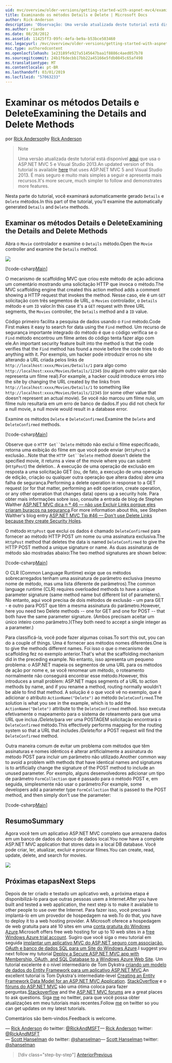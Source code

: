 ```yaml
---
uid: mvc/overview/older-versions/getting-started-with-aspnet-mvc4/examining-the-details-and-delete-methods
title: Examinando os métodos Details e Delete | Microsoft Docs
author: Rick-Anderson
description: 'Observação: Uma versão atualizada deste tutorial está disponível aqui que usa o ASP.NET MVC 5 e Visual Studio 2013. Ele é mais seguro e muito mais simples a seguir e demonstração...'
ms.author: riande
ms.date: 08/28/2012
ms.assetid: 11425ff3-09fc-4efa-be9a-b53bce503460
msc.legacyurl: /mvc/overview/older-versions/getting-started-with-aspnet-mvc4/examining-the-details-and-delete-methods
msc.type: authoredcontent
ms.openlocfilehash: 1e23189fe927a5145647baa1f8886c4aed057b78
ms.sourcegitcommit: 24b1f6decbb17bb22a45166e5fdb0845c65af498
ms.translationtype: MT
ms.contentlocale: pt-BR
ms.lasthandoff: 03/01/2019
ms.locfileid: "57063233"
---
```

<a name="examining-the-details-and-delete-methods"></a><span data-ttu-id="ad5f8-104">Examinar os métodos Details e Delete</span><span class="sxs-lookup"><span data-stu-id="ad5f8-104">Examining the Details and Delete Methods</span></span>
====================
<span data-ttu-id="ad5f8-105">por [Rick Anderson]((https://twitter.com/RickAndMSFT))</span><span class="sxs-lookup"><span data-stu-id="ad5f8-105">by [Rick Anderson]((https://twitter.com/RickAndMSFT))</span></span>

> > [!NOTE]
> > <span data-ttu-id="ad5f8-106">Uma versão atualizada deste tutorial está disponível [aqui](../../getting-started/introduction/getting-started.md) que usa o ASP.NET MVC 5 e Visual Studio 2013.</span><span class="sxs-lookup"><span data-stu-id="ad5f8-106">An updated version of this tutorial is available [here](../../getting-started/introduction/getting-started.md) that uses ASP.NET MVC 5 and Visual Studio 2013.</span></span> <span data-ttu-id="ad5f8-107">É mais seguro e muito mais simples a seguir e apresenta mais recursos.</span><span class="sxs-lookup"><span data-stu-id="ad5f8-107">It's more secure, much simpler to follow and demonstrates more features.</span></span>


<span data-ttu-id="ad5f8-108">Nesta parte do tutorial, você examinará automaticamente gerado `Details` e `Delete` métodos.</span><span class="sxs-lookup"><span data-stu-id="ad5f8-108">In this part of the tutorial, you'll examine the automatically generated `Details` and `Delete` methods.</span></span>

## <a name="examining-the-details-and-delete-methods"></a><span data-ttu-id="ad5f8-109">Examinar os métodos Details e Delete</span><span class="sxs-lookup"><span data-stu-id="ad5f8-109">Examining the Details and Delete Methods</span></span>

<span data-ttu-id="ad5f8-110">Abra o `Movie` controlador e examine o `Details` método.</span><span class="sxs-lookup"><span data-stu-id="ad5f8-110">Open the `Movie` controller and examine the `Details` method.</span></span>

![](examining-the-details-and-delete-methods/_static/image1.png)

[!code-csharp[Main](examining-the-details-and-delete-methods/samples/sample1.cs)]

<span data-ttu-id="ad5f8-111">O mecanismo de scaffolding MVC que criou este método de ação adiciona um comentário mostrando uma solicitação HTTP que invoca o método.</span><span class="sxs-lookup"><span data-stu-id="ad5f8-111">The MVC scaffolding engine that created this action method adds a comment showing a HTTP request that invokes the method.</span></span> <span data-ttu-id="ad5f8-112">Nesse caso, ele é um `GET` solicitação com três segmentos de URL, o `Movies` controlador, o `Details` método e um `ID` valor.</span><span class="sxs-lookup"><span data-stu-id="ad5f8-112">In this case it's a `GET` request with three URL segments, the `Movies` controller, the `Details` method and a `ID` value.</span></span>

<span data-ttu-id="ad5f8-113">Código primeiro facilita a pesquisa de dados usando o `Find` método.</span><span class="sxs-lookup"><span data-stu-id="ad5f8-113">Code First makes it easy to search for data using the `Find` method.</span></span> <span data-ttu-id="ad5f8-114">Um recurso de segurança importante integrado do método é que o código verifica se o `Find` método encontrou um filme antes do código tenta fazer algo com ele.</span><span class="sxs-lookup"><span data-stu-id="ad5f8-114">An important security feature built into the method is that the code verifies that the `Find` method has found a movie before the code tries to do anything with it.</span></span> <span data-ttu-id="ad5f8-115">Por exemplo, um hacker pode introduzir erros no site alterando a URL criada pelos links de `http://localhost:xxxx/Movies/Details/1` para algo como `http://localhost:xxxx/Movies/Details/12345` (ou algum outro valor que não representa um filme real).</span><span class="sxs-lookup"><span data-stu-id="ad5f8-115">For example, a hacker could introduce errors into the site by changing the URL created by the links from `http://localhost:xxxx/Movies/Details/1` to something like `http://localhost:xxxx/Movies/Details/12345` (or some other value that doesn't represent an actual movie).</span></span> <span data-ttu-id="ad5f8-116">Se você não marcou um filme nulo, um filme nulo resultaria em um erro de banco de dados.</span><span class="sxs-lookup"><span data-stu-id="ad5f8-116">If you did not check for a null movie, a null movie would result in a database error.</span></span>

<span data-ttu-id="ad5f8-117">Examine os métodos `Delete` e `DeleteConfirmed`.</span><span class="sxs-lookup"><span data-stu-id="ad5f8-117">Examine the `Delete` and `DeleteConfirmed` methods.</span></span>

[!code-csharp[Main](examining-the-details-and-delete-methods/samples/sample2.cs?highlight=17)]

<span data-ttu-id="ad5f8-118">Observe que o `HTTP Get``Delete` método não exclui o filme especificado, retorna uma exibição do filme em que você pode enviar (`HttpPost`) a exclusão...</span><span class="sxs-lookup"><span data-stu-id="ad5f8-118">Note that the `HTTP Get``Delete` method doesn't delete the specified movie, it returns a view of the movie where you can submit (`HttpPost`) the deletion..</span></span> <span data-ttu-id="ad5f8-119">A execução de uma operação de exclusão em resposta a uma solicitação GET (ou, de fato, a execução de uma operação de edição, criação ou qualquer outra operação que altera dados) abre uma falha de segurança.</span><span class="sxs-lookup"><span data-stu-id="ad5f8-119">Performing a delete operation in response to a GET request (or for that matter, performing an edit operation, create operation, or any other operation that changes data) opens up a security hole.</span></span> <span data-ttu-id="ad5f8-120">Para obter mais informações sobre isso, consulte a entrada de blog de Stephen Walther [ASP.NET MVC dica n º 46 — não use Excluir Links porque eles criaram buracos na segurança](http://stephenwalther.com/blog/archive/2009/01/21/asp.net-mvc-tip-46-ndash-donrsquot-use-delete-links-because.aspx).</span><span class="sxs-lookup"><span data-stu-id="ad5f8-120">For more information about this, see Stephen Walther's blog entry [ASP.NET MVC Tip #46 — Don't use Delete Links because they create Security Holes](http://stephenwalther.com/blog/archive/2009/01/21/asp.net-mvc-tip-46-ndash-donrsquot-use-delete-links-because.aspx).</span></span>

<span data-ttu-id="ad5f8-121">O método `HttpPost` que exclui os dados é chamado `DeleteConfirmed` para fornecer ao método HTTP POST um nome ou uma assinatura exclusiva.</span><span class="sxs-lookup"><span data-stu-id="ad5f8-121">The `HttpPost` method that deletes the data is named `DeleteConfirmed` to give the HTTP POST method a unique signature or name.</span></span> <span data-ttu-id="ad5f8-122">As duas assinaturas de método são mostradas abaixo:</span><span class="sxs-lookup"><span data-stu-id="ad5f8-122">The two method signatures are shown below:</span></span>

[!code-csharp[Main](examining-the-details-and-delete-methods/samples/sample3.cs)]

<span data-ttu-id="ad5f8-123">O CLR (Common Language Runtime) exige que os métodos sobrecarregados tenham uma assinatura de parâmetro exclusiva (mesmo nome de método, mas uma lista diferente de parâmetros).</span><span class="sxs-lookup"><span data-stu-id="ad5f8-123">The common language runtime (CLR) requires overloaded methods to have a unique parameter signature (same method name but different list of parameters).</span></span> <span data-ttu-id="ad5f8-124">No entanto, aqui você precisa de dois métodos de exclusão – um para GET - e outro para POST que têm a mesma assinatura do parâmetro.</span><span class="sxs-lookup"><span data-stu-id="ad5f8-124">However, here you need two Delete methods -- one for GET and one for POST -- that both have the same parameter signature.</span></span> <span data-ttu-id="ad5f8-125">(Ambos precisam aceitar um único inteiro como parâmetro.)</span><span class="sxs-lookup"><span data-stu-id="ad5f8-125">(They both need to accept a single integer as a parameter.)</span></span>

<span data-ttu-id="ad5f8-126">Para classificá-la, você pode fazer algumas coisas.</span><span class="sxs-lookup"><span data-stu-id="ad5f8-126">To sort this out, you can do a couple of things.</span></span> <span data-ttu-id="ad5f8-127">Uma é fornecer aos métodos nomes diferentes.</span><span class="sxs-lookup"><span data-stu-id="ad5f8-127">One is to give the methods different names.</span></span> <span data-ttu-id="ad5f8-128">Foi isso o que o mecanismo de scaffolding fez no exemplo anterior.</span><span class="sxs-lookup"><span data-stu-id="ad5f8-128">That's what the scaffolding mechanism did in the preceding example.</span></span> <span data-ttu-id="ad5f8-129">No entanto, isso apresenta um pequeno problema: o ASP.NET mapeia os segmentos de uma URL para os métodos de ação por nome e, se você renomear um método, o roteamento normalmente não conseguirá encontrar esse método.</span><span class="sxs-lookup"><span data-stu-id="ad5f8-129">However, this introduces a small problem: ASP.NET maps segments of a URL to action methods by name, and if you rename a method, routing normally wouldn't be able to find that method.</span></span> <span data-ttu-id="ad5f8-130">A solução é o que você vê no exemplo, que é adicionar o atributo `ActionName("Delete")` ao método `DeleteConfirmed`.</span><span class="sxs-lookup"><span data-stu-id="ad5f8-130">The solution is what you see in the example, which is to add the `ActionName("Delete")` attribute to the `DeleteConfirmed` method.</span></span> <span data-ttu-id="ad5f8-131">Isso executa efetivamente o mapeamento para o sistema de roteamento para que uma URL que inclua <em>/Delete/</em>para ver uma POSTAGEM solicitação encontrará o `DeleteConfirmed` método.</span><span class="sxs-lookup"><span data-stu-id="ad5f8-131">This effectively performs mapping for the routing system so that a URL that includes <em>/Delete/</em>for a POST request will find the `DeleteConfirmed` method.</span></span>

<span data-ttu-id="ad5f8-132">Outra maneira comum de evitar um problema com métodos que têm assinaturas e nomes idênticos é alterar artificialmente a assinatura do método POST para incluir um parâmetro não utilizado.</span><span class="sxs-lookup"><span data-stu-id="ad5f8-132">Another common way to avoid a problem with methods that have identical names and signatures is to artificially change the signature of the POST method to include an unused parameter.</span></span> <span data-ttu-id="ad5f8-133">Por exemplo, alguns desenvolvedores adicionar um tipo de parâmetro `FormCollection` que é passado para o método POST e, em seguida, simplesmente não usar o parâmetro:</span><span class="sxs-lookup"><span data-stu-id="ad5f8-133">For example, some developers add a parameter type `FormCollection` that is passed to the POST method, and then simply don't use the parameter:</span></span>

[!code-csharp[Main](examining-the-details-and-delete-methods/samples/sample4.cs)]

## <a name="summary"></a><span data-ttu-id="ad5f8-134">Resumo</span><span class="sxs-lookup"><span data-stu-id="ad5f8-134">Summary</span></span>

<span data-ttu-id="ad5f8-135">Agora você tem um aplicativo ASP.NET MVC completo que armazena dados em um banco de dados do banco de dados local.</span><span class="sxs-lookup"><span data-stu-id="ad5f8-135">You now have a complete ASP.NET MVC application that stores data in a local DB database.</span></span> <span data-ttu-id="ad5f8-136">Você pode criar, ler, atualizar, excluir e procurar filmes.</span><span class="sxs-lookup"><span data-stu-id="ad5f8-136">You can create, read, update, delete, and search for movies.</span></span>

![](examining-the-details-and-delete-methods/_static/image2.png)

## <a name="next-steps"></a><span data-ttu-id="ad5f8-137">Próximas etapas</span><span class="sxs-lookup"><span data-stu-id="ad5f8-137">Next Steps</span></span>

<span data-ttu-id="ad5f8-138">Depois de ter criado e testado um aplicativo web, a próxima etapa é disponibilizá-lo para que outras pessoas usem a Internet.</span><span class="sxs-lookup"><span data-stu-id="ad5f8-138">After you have built and tested a web application, the next step is to make it available to other people to use over the Internet.</span></span> <span data-ttu-id="ad5f8-139">Para fazer isso, você precisará implantá-lo em um provedor de hospedagem na web.</span><span class="sxs-lookup"><span data-stu-id="ad5f8-139">To do that, you have to deploy it to a web hosting provider.</span></span> <span data-ttu-id="ad5f8-140">A Microsoft oferece a hospedagem de web gratuita para até 10 sites em uma [conta gratuita do Windows Azure](https://www.windowsazure.com/pricing/free-trial/?WT.mc_id=A443DD604).</span><span class="sxs-lookup"><span data-stu-id="ad5f8-140">Microsoft offers free web hosting for up to 10 web sites in a [free Windows Azure trial account](https://www.windowsazure.com/pricing/free-trial/?WT.mc_id=A443DD604).</span></span> <span data-ttu-id="ad5f8-141">Sugiro que você siga o meu tutorial em seguida [implantar um aplicativo MVC do ASP.NET seguro com associação, OAuth e banco de dados SQL para um Site do Windows Azure](https://docs.microsoft.com/aspnet/core/security/authorization/secure-data).</span><span class="sxs-lookup"><span data-stu-id="ad5f8-141">I suggest you next follow my tutorial [Deploy a Secure ASP.NET MVC app with Membership, OAuth, and SQL Database to a Windows Azure Web Site](https://docs.microsoft.com/aspnet/core/security/authorization/secure-data).</span></span> <span data-ttu-id="ad5f8-142">Um tutorial excelente é o nível intermediário de Tom Dykstra [criando um modelo de dados do Entity Framework para um aplicativo ASP.NET MVC](../../getting-started/getting-started-with-ef-using-mvc/creating-an-entity-framework-data-model-for-an-asp-net-mvc-application.md).</span><span class="sxs-lookup"><span data-stu-id="ad5f8-142">An excellent tutorial is Tom Dykstra's intermediate-level [Creating an Entity Framework Data Model for an ASP.NET MVC Application](../../getting-started/getting-started-with-ef-using-mvc/creating-an-entity-framework-data-model-for-an-asp-net-mvc-application.md).</span></span> <span data-ttu-id="ad5f8-143">[StackOverflow](http://stackoverflow.com/help) e o [fóruns do ASP.NET MVC](https://forums.asp.net/1146.aspx) são uma ótima coloca para fazer perguntas.</span><span class="sxs-lookup"><span data-stu-id="ad5f8-143">[Stackoverflow](http://stackoverflow.com/help) and the [ASP.NET MVC forums](https://forums.asp.net/1146.aspx) are a great places to ask questions.</span></span> <span data-ttu-id="ad5f8-144">Siga [me](https://twitter.com/RickAndMSFT) no twitter, para que você possa obter atualizações em meu tutoriais mais recentes.</span><span class="sxs-lookup"><span data-stu-id="ad5f8-144">Follow [me](https://twitter.com/RickAndMSFT) on twitter so you can get updates on my latest tutorials.</span></span>

<span data-ttu-id="ad5f8-145">Comentários são bem-vindos.</span><span class="sxs-lookup"><span data-stu-id="ad5f8-145">Feedback is welcome.</span></span>

<span data-ttu-id="ad5f8-146">— [Rick Anderson](https://blogs.msdn.com/rickAndy) do twitter: [@RickAndMSFT](https://twitter.com/RickAndMSFT)</span><span class="sxs-lookup"><span data-stu-id="ad5f8-146">— [Rick Anderson](https://blogs.msdn.com/rickAndy) twitter: [@RickAndMSFT](https://twitter.com/RickAndMSFT)</span></span>  
<span data-ttu-id="ad5f8-147">— [Scott Hanselman](http://www.hanselman.com/blog/) do twitter: [@shanselman](https://twitter.com/shanselman)</span><span class="sxs-lookup"><span data-stu-id="ad5f8-147">— [Scott Hanselman](http://www.hanselman.com/blog/) twitter: [@shanselman](https://twitter.com/shanselman)</span></span>

> [!div class="step-by-step"]
> [<span data-ttu-id="ad5f8-148">Anterior</span><span class="sxs-lookup"><span data-stu-id="ad5f8-148">Previous</span></span>](adding-validation-to-the-model.md)
